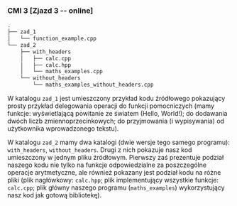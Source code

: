 ### CMI 3 [Zjazd 3 -- online]

```sh
.
├── zad_1
│   └── function_example.cpp
└── zad_2
    ├── with_headers
    │   ├── calc.cpp
    │   ├── calc.hpp
    │   └── maths_examples.cpp
    └── without_headers
        └── maths_examples_without_headers.cpp
```

W katalogu `zad_1` jest umieszczony przykład kodu źródłowego pokazujący prosty przykład delegowania operacji do funkcji pomocniczych (mamy funkcje: wyświetlającą powitanie ze światem (Hello, World!); do dodawania dwóch liczb zmiennoprzecinkowych; do przyjmowania (i wypisywania) od użytkownika wprowadzonego tekstu).

W katalogu `zad_2` mamy dwa katalogi (dwie wersje tego samego programu): `with_headers`, `without_headers`.
Drugi z nich pokazuje nasz kod umieszczony w jednym pliku źródłowym.
Pierwszy zaś prezentuje podział naszego kodu nie tylko na funkcje odpowiedzialne za poszczególne operacje arytmetyczne, ale również pokazany jest podział kodu na różne pliki (plik nagłówkowy: `calc.hpp`; plik implementujący wszystkie funkcje: `calc.cpp`; plik główny naszego programu (`maths_examples`) wykorzystujący nasz kod jak gotową bibliotekę).
